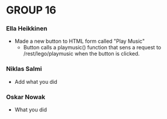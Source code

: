 # GROUP 16
### Ella Heikkinen
- Made a new button to HTML form called "Play Music"
  - Button calls a playmusic() function that sens a request to /rest/lego/playmusic when the button is clicked.

### Niklas Salmi
- Add what you did
 

### Oskar Nowak 
 - What you did
